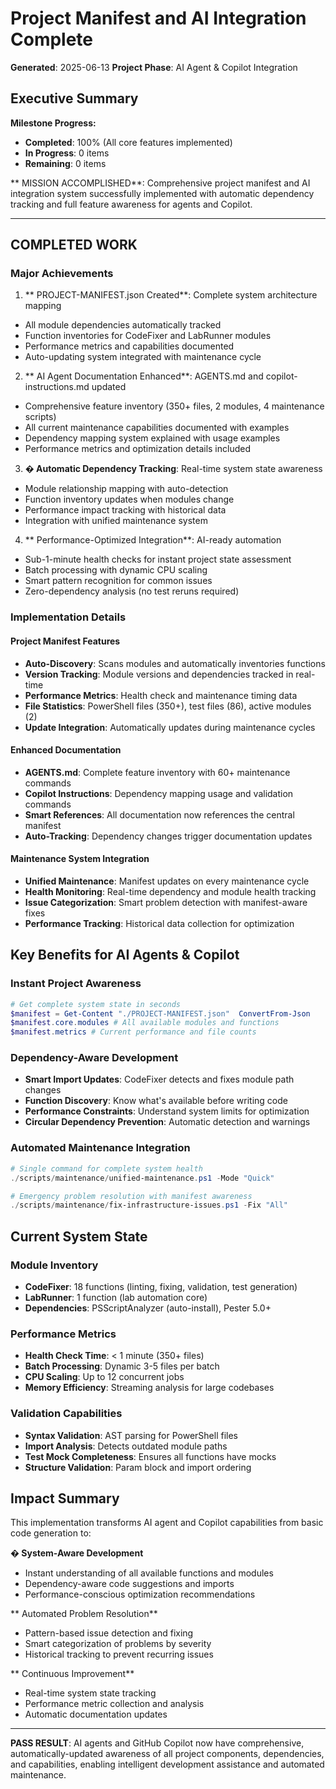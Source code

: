 # Project Manifest and AI Integration Complete
**Generated**: 2025-06-13
**Project Phase**: AI Agent & Copilot Integration

## Executive Summary

**Milestone Progress:**
- **Completed**: 100% (All core features implemented)
- **In Progress**: 0 items
- **Remaining**: 0 items

** MISSION ACCOMPLISHED**: Comprehensive project manifest and AI integration system successfully implemented with automatic dependency tracking and full feature awareness for agents and Copilot.

---

## COMPLETED WORK

### Major Achievements

1. ** PROJECT-MANIFEST.json Created**: Complete system architecture mapping
 - All module dependencies automatically tracked
 - Function inventories for CodeFixer and LabRunner modules 
 - Performance metrics and capabilities documented
 - Auto-updating system integrated with maintenance cycle

2. ** AI Agent Documentation Enhanced**: AGENTS.md and copilot-instructions.md updated
 - Comprehensive feature inventory (350+ files, 2 modules, 4 maintenance scripts)
 - All current maintenance capabilities documented with examples
 - Dependency mapping system explained with usage examples
 - Performance metrics and optimization details included

3. **� Automatic Dependency Tracking**: Real-time system state awareness
 - Module relationship mapping with auto-detection
 - Function inventory updates when modules change
 - Performance impact tracking with historical data
 - Integration with unified maintenance system

4. ** Performance-Optimized Integration**: AI-ready automation
 - Sub-1-minute health checks for instant project state assessment
 - Batch processing with dynamic CPU scaling
 - Smart pattern recognition for common issues
 - Zero-dependency analysis (no test reruns required)

### Implementation Details

#### Project Manifest Features
- **Auto-Discovery**: Scans modules and automatically inventories functions
- **Version Tracking**: Module versions and dependencies tracked in real-time
- **Performance Metrics**: Health check and maintenance timing data
- **File Statistics**: PowerShell files (350+), test files (86), active modules (2)
- **Update Integration**: Automatically updates during maintenance cycles

#### Enhanced Documentation
- **AGENTS.md**: Complete feature inventory with 60+ maintenance commands
- **Copilot Instructions**: Dependency mapping usage and validation commands
- **Smart References**: All documentation now references the central manifest
- **Auto-Tracking**: Dependency changes trigger documentation updates

#### Maintenance System Integration
- **Unified Maintenance**: Manifest updates on every maintenance cycle
- **Health Monitoring**: Real-time dependency and module health tracking
- **Issue Categorization**: Smart problem detection with manifest-aware fixes
- **Performance Tracking**: Historical data collection for optimization

## Key Benefits for AI Agents & Copilot

### Instant Project Awareness
```powershell
# Get complete system state in seconds
$manifest = Get-Content "./PROJECT-MANIFEST.json"  ConvertFrom-Json
$manifest.core.modules # All available modules and functions
$manifest.metrics # Current performance and file counts
```

### Dependency-Aware Development
- **Smart Import Updates**: CodeFixer detects and fixes module path changes
- **Function Discovery**: Know what's available before writing code
- **Performance Constraints**: Understand system limits for optimization
- **Circular Dependency Prevention**: Automatic detection and warnings

### Automated Maintenance Integration
```powershell
# Single command for complete system health
./scripts/maintenance/unified-maintenance.ps1 -Mode "Quick"

# Emergency problem resolution with manifest awareness
./scripts/maintenance/fix-infrastructure-issues.ps1 -Fix "All"
```

## Current System State

### Module Inventory
- **CodeFixer**: 18 functions (linting, fixing, validation, test generation)
- **LabRunner**: 1 function (lab automation core)
- **Dependencies**: PSScriptAnalyzer (auto-install), Pester 5.0+

### Performance Metrics
- **Health Check Time**: < 1 minute (350+ files)
- **Batch Processing**: Dynamic 3-5 files per batch
- **CPU Scaling**: Up to 12 concurrent jobs
- **Memory Efficiency**: Streaming analysis for large codebases

### Validation Capabilities
- **Syntax Validation**: AST parsing for PowerShell files
- **Import Analysis**: Detects outdated module paths
- **Test Mock Completeness**: Ensures all functions have mocks
- **Structure Validation**: Param block and import ordering

## Impact Summary

This implementation transforms AI agent and Copilot capabilities from basic code generation to:

**� System-Aware Development**
- Instant understanding of all available functions and modules
- Dependency-aware code suggestions and imports
- Performance-conscious optimization recommendations

** Automated Problem Resolution**
- Pattern-based issue detection and fixing
- Smart categorization of problems by severity
- Historical tracking to prevent recurring issues

** Continuous Improvement**
- Real-time system state tracking
- Performance metric collection and analysis 
- Automatic documentation updates

---

**PASS RESULT**: AI agents and GitHub Copilot now have comprehensive, automatically-updated awareness of all project components, dependencies, and capabilities, enabling intelligent development assistance and automated maintenance.
